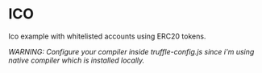 # ICO
Ico example with whitelisted accounts using ERC20 tokens.

*WARNING: Configure your compiler inside truffle-config.js since i'm using native compiler which is installed locally.*
